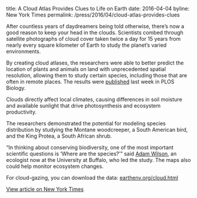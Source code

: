 title: A Cloud Atlas Provides Clues to Life on Earth
date: 2016-04-04
byline: New York Times
permalink: /press/2016/04/cloud-atlas-provides-clues


After countless years of daydreamers being told otherwise, there’s now a good reason to keep your head in the clouds. 
Scientists combed through satellite photographs of cloud cover taken twice a day for 15 years from nearly every square 
kilometer of Earth to study the planet’s varied environments.

By creating cloud atlases, the researchers were able to better predict the location of plants and animals on land with 
unprecedented spatial resolution, allowing them to study certain species, including those that are often in remote places. 
The results were [published](http://journals.plos.org/plosbiology/article?id=10.1371/journal.pbio.1002415) last week in PLOS Biology.

Clouds directly affect local climates, causing differences in soil moisture and available sunlight that drive 
photosynthesis and ecosystem productivity.

The researchers demonstrated the potential for modeling species distribution by studying the Montane woodcreeper, a 
South American bird, and the King Protea, a South African shrub.

“In thinking about conserving biodiversity, one of the most important scientific questions is ‘Where are the species?’” 
said [Adam Wilson](https://www.buffalo.edu/cas/geography/faculty/faculty_directory/Adam-Wilson.html), an ecologist now 
at the University at Buffalo, who led the study. The maps also could help monitor ecosystem changes.

For cloud-gazing, you can download the data: [earthenv.org/cloud.html](http://www.earthenv.org/cloud)

[View article on New York Times](http://www.nytimes.com/2016/04/05/science/a-cloud-atlas-provides-clues-to-life-on-earth.html?_r=0)
